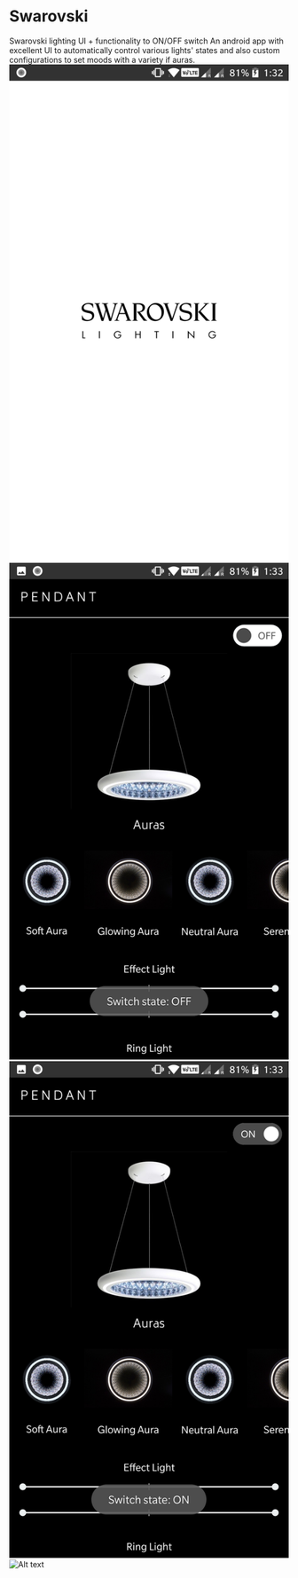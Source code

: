 # Swarovski
Swarovski lighting UI + functionality to ON/OFF switch
An android app with excellent UI to automatically control various lights' states and also custom configurations to set moods with a variety if auras.
![Alt text](screenshots/Splash_screen.jpg?raw=true "Splash screen")
![Alt text](screenshots/switch_off.jpg?raw=true "Set switch ON")
![Alt text](screenshots/switch_on.jpg?raw=true "Set switch OFF")
![Alt text](screenshots/set_mood.jpgraw=true "Set Mood")

